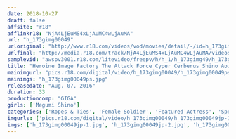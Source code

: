 ```yaml
---
date: 2018-10-27
draft: false
affsite: "r18"
afflinkr18: "NjA4LjEuMS4xLjAuMC4wLjAuMA"
url: "h_173gimg00049"
urloriginal: "http://www.r18.com/videos/vod/movies/detail/-/id=h_173gimg00049"
urlfinal: "http://media.r18.com/track/NjA4LjEuMS4xLjAuMC4wLjAuMA/videos/vod/movies/detail/-/id=h_173gimg00049"
samplevid: "awspv3001.r18.com/litevideo/freepv/h/h_1/h_173gimg49/h_173gimg49_dmb_w.mp4"
title: "Heroine Image Factory The Attack Force Cyper Cerberus Shino Aoi"
mainimgurl: "pics.r18.com/digital/video/h_173gimg00049/h_173gimg00049ps.jpg"
mainimgs: "h_173gimg00049ps.jpg"
releasedate: "Aug. 07, 2016"
duration: 33
productioncomp: "GIGA"
girls: ['Megumi Shino']
categories: ['Ropes & Ties', 'Female Soldier', 'Featured Actress', 'Special Effects', 'Vibrator']
imgurls: ['pics.r18.com/digital/video/h_173gimg00049/h_173gimg00049jp-1.jpg', 'pics.r18.com/digital/video/h_173gimg00049/h_173gimg00049jp-2.jpg', 'pics.r18.com/digital/video/h_173gimg00049/h_173gimg00049jp-3.jpg', 'pics.r18.com/digital/video/h_173gimg00049/h_173gimg00049jp-4.jpg', 'pics.r18.com/digital/video/h_173gimg00049/h_173gimg00049jp-5.jpg', 'pics.r18.com/digital/video/h_173gimg00049/h_173gimg00049jp-6.jpg', 'pics.r18.com/digital/video/h_173gimg00049/h_173gimg00049jp-7.jpg', 'pics.r18.com/digital/video/h_173gimg00049/h_173gimg00049jp-8.jpg', 'pics.r18.com/digital/video/h_173gimg00049/h_173gimg00049jp-9.jpg', 'pics.r18.com/digital/video/h_173gimg00049/h_173gimg00049jp-10.jpg', 'pics.r18.com/digital/video/h_173gimg00049/h_173gimg00049jp-11.jpg', 'pics.r18.com/digital/video/h_173gimg00049/h_173gimg00049jp-12.jpg', 'pics.r18.com/digital/video/h_173gimg00049/h_173gimg00049jp-13.jpg', 'pics.r18.com/digital/video/h_173gimg00049/h_173gimg00049jp-14.jpg', 'pics.r18.com/digital/video/h_173gimg00049/h_173gimg00049jp-15.jpg', 'pics.r18.com/digital/video/h_173gimg00049/h_173gimg00049jp-16.jpg', 'pics.r18.com/digital/video/h_173gimg00049/h_173gimg00049jp-17.jpg', 'pics.r18.com/digital/video/h_173gimg00049/h_173gimg00049jp-18.jpg', 'pics.r18.com/digital/video/h_173gimg00049/h_173gimg00049jp-19.jpg', 'pics.r18.com/digital/video/h_173gimg00049/h_173gimg00049jp-20.jpg']
imgs: ['h_173gimg00049jp-1.jpg', 'h_173gimg00049jp-2.jpg', 'h_173gimg00049jp-3.jpg', 'h_173gimg00049jp-4.jpg', 'h_173gimg00049jp-5.jpg', 'h_173gimg00049jp-6.jpg', 'h_173gimg00049jp-7.jpg', 'h_173gimg00049jp-8.jpg', 'h_173gimg00049jp-9.jpg', 'h_173gimg00049jp-10.jpg', 'h_173gimg00049jp-11.jpg', 'h_173gimg00049jp-12.jpg', 'h_173gimg00049jp-13.jpg', 'h_173gimg00049jp-14.jpg', 'h_173gimg00049jp-15.jpg', 'h_173gimg00049jp-16.jpg', 'h_173gimg00049jp-17.jpg', 'h_173gimg00049jp-18.jpg', 'h_173gimg00049jp-19.jpg', 'h_173gimg00049jp-20.jpg']
---
```

